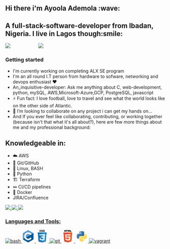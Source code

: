 <Section>
<h1> Hi there i'm Ayoola Ademola :wave: </h1>

<h2> A full-stack-software-developer from Ibadan, Nigeria. I live in Lagos though:smile: </h2>

<div width= 50%>
<img align="right" src="https://64.media.tumblr.com/2d0af9c90d1b1107313cc20bda01548a/tumblr_outwxnanpp1u79o2lo1_1280.gifv" width="400"/>
</div>
<div width = 50%>
<p>
  <img src="https://img.shields.io/github/last-commit/michoaddy/michoaddy?color=blue&label=last%20updated&style=flat" />
</p>

### Getting started
- I'm  currently working on completing ALX SE program
- I'm an all round I.T person from hardware to sofware, networking and devops enthusiast :heart:
- An_inquisitive-developer: Ask me anything about C, web-development, python, mySQL, AWS,Microsoft-Azure,GCP, PostgreSQL, javascript
- ⚡ Fun fact: I love football, love to travel and see what the world looks like on the other side of Atlantic.
- 👯 I’m looking to collaborate on any project i can get my hands on...
-  And If you ever feel like collaborating, contributing, or working together (because isn't that what it's all about?), here are few more things about me and my professional background:

<!-- ## Below are some of my recent projects:

- Hosting your Resume in the Cloud. [Link](https://github.com/ryan-almeida/resumewebsite)
- Building a Serverless Web Application. [Link](https://github.com/ryan-almeida/wildrydes-site)
- Creating your own VPC and 3 Tier Application. [Link](https://github.com/ryan-almeida/wordpress-site)
- Building a Web Application through Docker, and learning Containerization. [Link](https://github.com/ryan-almeida/docker-webapp)
- Deploying a Web Application through Terraform and learning Infrastrucure as Code. [Link](https://github.com/ryan-almeida/terraform-project)
- and much more to come! -->

## Knowledgeable in: 
- ☁️ AWS
- 💠 Git/GitHub
- 🐧 Linux, BASH
- 🐍 Python
- 🏗 Terraform
- ∞ CI/CD pipelines
- 🐳 Docker
- JIRA/Confluence

<div id="badges" align="bottom">
<a href="https://www.linkedin.com/in/ademola-ayoola-bab26b14b/" target=”_blank”>
<img src="https://img.shields.io/badge/LinkedIn-0077B5?style=for-the-badge&logo=linkedin&logoColor=white">
</a>
<a href="https://twitter.com/Michoaddy1" target=”_blank”>
<img src="https://img.shields.io/badge/Twitter-1DA1F2?style=for-the-badge&logo=twitter&logoColor=white">
</a>
<a href="mailto:michoaddy@gmail.com" target=”_blank”>
<img src="https://img.shields.io/badge/Gmail-D14836?style=for-the-badge&logo=gmail&logoColor=white">
</div>
<h3 align="left">Languages and Tools:</h3>
<p align="left"> <a href="https://www.gnu.org/software/bash/" target="_blank" rel="noreferrer"> <img src="https://www.vectorlogo.zone/logos/gnu_bash/gnu_bash-icon.svg" alt="bash" width="40" height="40"/> </a> <a href="https://www.cprogramming.com/" target="_blank" rel="noreferrer"> <img src="https://raw.githubusercontent.com/devicons/devicon/master/icons/c/c-original.svg" alt="c" width="40" height="40"/> </a> <a href="https://www.w3schools.com/css/" target="_blank" rel="noreferrer"> <img src="https://raw.githubusercontent.com/devicons/devicon/master/icons/css3/css3-original-wordmark.svg" alt="css3" width="40" height="40"/> </a> <a href="https://git-scm.com/" target="_blank" rel="noreferrer"> <img src="https://www.vectorlogo.zone/logos/git-scm/git-scm-icon.svg" alt="git" width="40" height="40"/> </a> <a href="https://www.w3.org/html/" target="_blank" rel="noreferrer"> <img src="https://raw.githubusercontent.com/devicons/devicon/master/icons/html5/html5-original-wordmark.svg" alt="html5" width="40" height="40"/> </a> <a href="https://www.python.org" target="_blank" rel="noreferrer"> <img src="https://raw.githubusercontent.com/devicons/devicon/master/icons/python/python-original.svg" alt="python" width="40" height="40"/> </a> <a href="https://www.vagrantup.com/" target="_blank" rel="noreferrer"> <img src="https://www.vectorlogo.zone/logos/vagrantup/vagrantup-icon.svg" alt="vagrant" width="40" height="40"/> </a> </p>
</section>
<!--
**Michoaddy/michoaddy** is a ✨ _special_ ✨ repository because its `README.md` (this file) appears on your GitHub profile.

Here are some ideas to get you started:

- 🔭 I’m currently working on ...
- 🌱 I’m currently learning ...
- 👯 I’m looking to collaborate on ...
- 🤔 I’m looking for help with ...
- 💬 Ask me about ...
- 📫 How to reach me: ...
- 😄 Pronouns: ...
- ⚡ Fun fact: ...
-->
